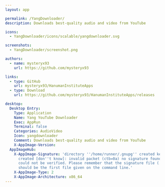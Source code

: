 ```yaml
---
layout: app

permalink: /YangDownloader/
description: Downloads best-quality audio and video from YouTube

icons:
  - YangDownloader/icons/scalable/yangdownloader.svg

screenshots:
  - YangDownloader/screenshot.png

authors:
  - name: mysteryx93
    url: https://github.com/mysteryx93

links:
  - type: GitHub
    url: mysteryx93/HanumanInstituteApps
  - type: Download
    url: https://github.com/mysteryx93/HanumanInstituteApps/releases

desktop:
  Desktop Entry:
    Type: Application
    Name: Yang YouTube Downloader
    Exec: AppRun
    Terminal: false
    Categories: AudioVideo
    Icon: yangdownloader
    Comment: Downloads best-quality audio and video from YouTube
    X-AppImage-Version: 
  AppImageHub:
    X-AppImage-Signature: 'directory ''/home/runner/.gnupg'' created keybox ''/home/runner/.gnupg/pubring.kbx''
      created [don''t know]: invalid packet (ctb=0a) no signature found the signature
      could not be verified. Please remember that the signature file (.sig or .asc)
      should be the first file given on the command line.'
    X-AppImage-Type: 2
    X-AppImage-Architecture: x86_64
---
```

